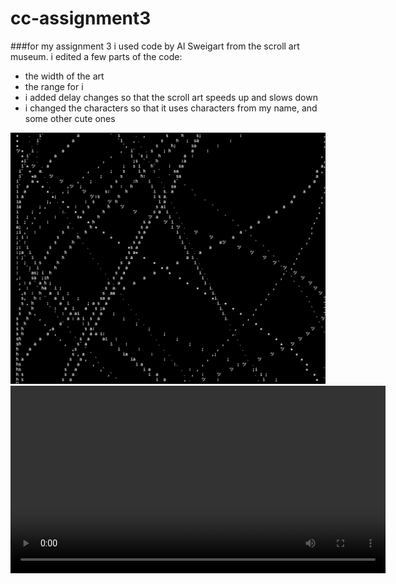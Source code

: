 # cc-assignment3
###for my assignment 3 i used code by Al Sweigart from the scroll art museum. i edited a few parts of the code: 
- the width of the art
- the range for i
- i added delay changes so that the scroll art speeds up and slows down
- i changed the characters so that it uses characters from my name, and some other cute ones
  

![image](./image.PNG)
  <video controls width="600">
    <source src="./scroll-art.mov" type="video/mp4">
    Your browser does not support the video tag.
</video>
 
